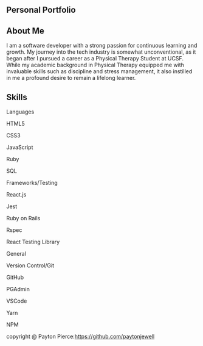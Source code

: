 ## Personal Portfolio

## About Me

I am a software developer with a strong passion for continuous learning and growth. My journey into the tech industry is somewhat unconventional, as it began after I pursued a career as a Physical Therapy Student at UCSF. While my academic background in Physical Therapy equipped me with invaluable skills such as discipline and stress management, it also instilled in me a profound desire to remain a lifelong learner.


## Skills
Languages

HTML5

CSS3

JavaScript

Ruby

SQL

Frameworks/Testing

React.js

Jest

Ruby on Rails

Rspec

React Testing Library

General

Version Control/Git

GitHub

PGAdmin

VSCode

Yarn

NPM

copyright @ Payton Pierce:https://github.com/paytonjewell